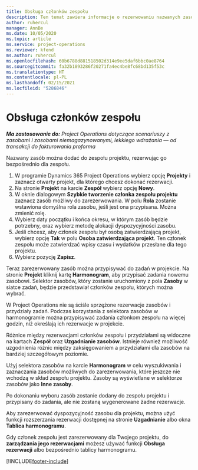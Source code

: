 ```yaml
---
title: Obsługa członków zespołu
description: Ten temat zawiera informacje o rezerwowaniu nazwanych zasobów dla zespołów projektów oraz o przypisywaniu ich do zadań.
author: ruhercul
manager: AnnBe
ms.date: 10/05/2020
ms.topic: article
ms.service: project-operations
ms.reviewer: kfend
ms.author: ruhercul
ms.openlocfilehash: 60b6788d881518502d314e9ee5daf6bbc0ae8764
ms.sourcegitcommit: fa32b1893286f20271fa4ec4be8fc68bd135f53c
ms.translationtype: HT
ms.contentlocale: pl-PL
ms.lasthandoff: 02/15/2021
ms.locfileid: "5286846"
---
```

# <a name="maintain-team-members"></a>Obsługa członków zespołu

_**Ma zastosowanie do:** Project Operations dotyczące scenariuszy z zasobami i zasobami niemagazynowanymi, lekkiego wdrażania — od transakcji do fakturowania proforma_

Nazwany zasób można dodać do zespołu projektu, rezerwując go bezpośrednio dla zespołu.

1. W programie Dynamics 365 Project Operations wybierz opcję **Projekty** i zaznacz otwarty projekt, dla którego chcesz dokonać rezerwacji.
2. Na stronie **Projekt** na karcie **Zespół** wybierz opcję **Nowy**. 
3. W oknie dialogowym **Szybkie tworzenie członka zespołu projektu** zaznacz zasób możliwy do zarezerwowania. W polu **Rola** zostanie wstawiona domyślna rola zasobu, jeśli jest ona przypisana. Można zmienić rolę. 
4. Wybierz daty początku i końca okresu, w którym zasób będzie potrzebny, oraz wybierz metodę alokacji dyspozycyjności zasobu. 
5. Jeśli chcesz, aby członek zespołu był osobą zatwierdzającą projekt, wybierz opcję **Tak** w polu **Osoba zatwierdzająca projekt**. Ten członek zespołu może zatwierdzać wpisy czasu i wydatków przesłane dla tego projektu. 
6. Wybierz pozycję **Zapisz**.

Teraz zarezerwowany zasób można przypisywać do zadań w projekcie. Na stronie **Projekt** kliknij kartę **Harmonogram**, aby przypisać zadania nowemu zasobowi. Selektor zasobów, który zostanie uruchomiony z pola **Zasoby** w siatce zadań, będzie przedstawiał członków zespołu, których można wybrać.


W Project Operations nie są ściśle sprzężone rezerwacje zasobów i przydziały zadań. Podczas korzystania z selektora zasobów w harmonogramie można przypisywać zadania członkom zespołu na więcej godzin, niż określają ich rezerwacje w projekcie.

Różnice między rezerwacjami członków zespołu i przydziałami są widoczne na kartach **Zespół** oraz **Uzgadnianie zasobów**. Istnieje również możliwość uzgodnienia różnic między zaksięgowaniem a przydziałami dla zasobów na bardziej szczegółowym poziomie.

Użyj selektora zasobów na karcie **Harmonogram** w celu wyszukiwania i zaznaczania zasobów możliwych do zarezerwowania, które jeszcze nie wchodzą w skład zespołu projektu. Zasoby są wyświetlane w selektorze zasobów jako **Inne zasoby**.

Po dokonaniu wyboru zasób zostanie dodany do zespołu projektu i przypisany do zadania, ale nie zostaną wygenerowane żadne rezerwacje.

Aby zarezerwować dyspozycyjność zasobu dla projektu, można użyć funkcji rozszerzania rezerwacji dostępnej na stronie **Uzgadnianie** albo okna **Tablica harmonogramu**.

Gdy członek zespołu jest zarezerwowany dla Twojego projektu, do **zarządzania jego rezerwacjami** możesz używać funkcji **Obsługa rezerwacji** albo bezpośrednio tablicy harmonogramu.


[!INCLUDE[footer-include](../includes/footer-banner.md)]